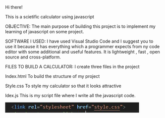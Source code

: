 Hi there!

This is a scietific calculator using javascript

OBJECTIVE:
The main purpose of building this project is to implement my learning of javascript on some project.

SOFTWARE I USED:
I have used Visual Studio Code and I suggest you to use it because it has everything which a programmer expects from ny code editor with some additional and useful features. It is lightweight , fast , open source and cross-platform.

FILES TO BUILD A CALCULATOR:
I create three files in the project

Index.html
To build the structure of my project 

Style.css
To style my calculator so that it looks attractive

Idex.js
This is my script file where I write all the javascript code.


![picture](/img/capture.jpg)
